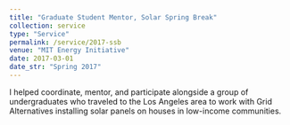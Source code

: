 ```yaml
---
title: "Graduate Student Mentor, Solar Spring Break"
collection: service
type: "Service"
permalink: /service/2017-ssb
venue: "MIT Energy Initiative"
date: 2017-03-01
date_str: "Spring 2017"
---
```


I helped coordinate, mentor, and participate alongside a group of undergraduates who traveled to the Los Angeles area to work with Grid Alternatives installing solar panels on houses in low-income communities.
